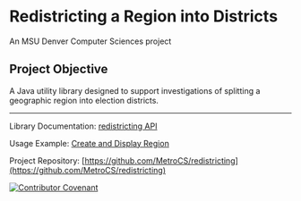 # Redistricting a Region into Districts

An MSU Denver Computer Sciences project

## Project Objective
A Java utility library designed to support investigations of splitting a geographic region into election districts.

___
Library Documentation: [redistricting API](api/index.html)

Usage Example: [Create and Display Region](examples/create_and_render_region.md)

Project Repository: [https://github.com/MetroCS/redistricting](https://github.com/MetroCS/redistricting)

[![Contributor Covenant](https://img.shields.io/badge/Contributor%20Covenant-v2.0%20adopted-ff69b4.svg)](https://github.com/MetroCS/redistricting/blob/master/CODE_OF_CONDUCT.md)
